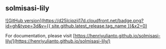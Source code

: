 ## solmisasi-lily

[![GitHub version](https://d25lcipzij17d.cloudfront.net/badge.png?id=gh&type=3d&v={{ site.github.latest_release.tag_name }}&x2=0)](https://badge.fury.io/gh/henriyulianto%2Fsolmisasi-lily)

For documentation, please visit [https://henriyulianto.github.io/solmisasi-lily/](https://henriyulianto.github.io/solmisasi-lily/)

